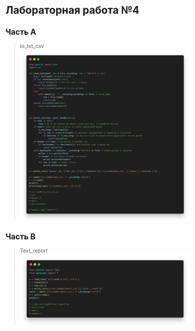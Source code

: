 # **Лабораторная работа №4**
## **Часть A**
>io_txt_csv
![txttocsv](https://github.com/darthwood/python_labs/blob/main/images/lab04/io_txt_csv.png)
## **Часть B**
>Text_report
![txtrep](https://github.com/darthwood/python_labs/blob/main/images/lab04/text_report.png)